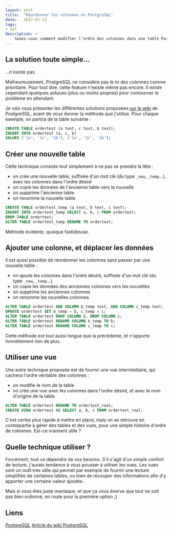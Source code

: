 ```yaml
---
layout: post
title:  "Réordonner les colonnes en PostgreSQL"
date:   2017-03-13
tags:
- sql
description: >
    Savez-vous comment modifier l'ordre des colonnes dans une table PostgreSQL ? Non ? Alors c'est par ici que ça ce passe !
---
```


## La solution toute simple…

…n'existe pas.

Malheureusement, PostgreSQL ne considère pas le tri des colonnes comme prioritaire. Pour tout dire, cette feature n'existe même pas encore. Il existe cependant quelques astuces (plus ou moins propres) pour contourner le problème en attendant.

Je vais vous présenter les différentes solutions proposées [sur le wiki](https://wiki.postgresql.org/wiki/Alter_column_position) de PostgreSQL, avant de vous donner la méthode que j'utilise.
Pour chaque exemple, on partira de la table suivante :

```sql
CREATE TABLE ordertest (a text, c text, b text);
INSERT INTO ordertest (a, c, b)
VALUES ('1a', '1c', '1b'), ('2a', '2c', '2b');
```

## Créer une nouvelle table

Cette technique consiste tout simplement à ne pas se prendre la tête :

- on crée une nouvelle table, suffixée d'un mot clé (du type `_new`, `_temp`…), avec les colonnes dans l'ordre désiré
- on copie les données de l'ancienne table vers la nouvelle
- on supprime l'ancienne table
- on renomme la nouvelle table

```sql
CREATE TABLE ordertest_temp (a text, b text, c text);
INSERT INTO ordertest_temp SELECT a, b, c FROM ordertest;
DROP TABLE ordertest;
ALTER TABLE ordertest_temp RENAME TO ordertest;
```

Méthode évidente, quoique fastidieuse.

## Ajouter une colonne, et déplacer les données

Il est aussi possible de réordonner les colonnes sans passer par une nouvelle table :

- on ajoute les colonnes dans l'ordre désiré, suffixée d'un mot clé (du type `_new`, `_temp`…)
- on copie les données des anciennes colonnes vers les nouvelles
- on supprime les anciennes colonnes
- on renomme les nouvelles colonnes

```sql
ALTER TABLE ordertest ADD COLUMN b_temp text, ADD COLUMN c_temp text;
UPDATE ordertest SET b_temp = b, c_temp = c;
ALTER TABLE ordertest DROP COLUMN b, DROP COLUMN c;
ALTER TABLE ordertest RENAME COLUMN b_temp TO b;
ALTER TABLE ordertest RENAME COLUMN c_temp TO c;
```

Cette méthode est tout aussi longue que la précédente, et n'apporte honnêtement rien de plus.

## Utiliser une vue

Une autre technique proposée est de fournir une vue intermédiaire, qui cachera l'ordre véritable des colonnes :

- on modifie le nom de la table
- on crée une vue avec les colonnes dans l'ordre désiré, et avec le nom d'origine de la table

```sql
ALTER TABLE ordertest RENAME TO ordertest_real;
CREATE VIEW ordertest AS SELECT a, b, c FROM ordertest_real;
```

C'est certes plus rapide à mettre en place, mais on se retrouve en contrepartie à gérer des tables et des vues, pour une simple histoire d'ordre de colonnes. Est-ce vraiment utile ?

## Quelle technique utiliser ?

Forcément, tout va dépendre de vos besoins. S'il s'agit d'un simple confort de lecture, j'aurais tendance à vous pousser à utiliser les vues.
Les vues sont un outil très utile qui permet par exemple de fournir une lecture simplifiée de certaines tables, ou bien de recouper des informations afin d'y apporter une certaine valeur ajoutée.

Mais si vous êtes juste maniaque, et que ça vous énerve que tout ne soit pas bien ordonné, en route pour la première option ;)


## Liens

[PostgreSQL](https://www.postgresql.org/)
[Article du wiki PostgreSQL](https://wiki.postgresql.org/wiki/Alter_column_position)
